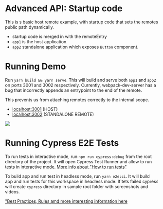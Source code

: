 # Advanced API: Startup code

This is s basic host remote example, with startup code that sets the remotes public path dynamically.

- startup code is merged in with the remoteEntry
- `app1` is the host application.
- `app2` standalone application which exposes `Button` component.

# Running Demo

Run `yarn build && yarn serve`. This will build and serve both `app1` and `app2` on ports 3001 and 3002 respectively.
Currently, webpack-dev-server has a bug that incorrectly appends an entrypoint to the end of the remote.

This prevents us from attaching remotes correctly to the internal scope.

- [localhost:3001](http://localhost:3001/) (HOST)
- [localhost:3002](http://localhost:3002/) (STANDALONE REMOTE)

<img src="https://ssl.google-analytics.com/collect?v=1&t=event&ec=email&ea=open&t=event&tid=UA-120967034-1&z=1589682154&cid=ae045149-9d17-0367-bbb0-11c41d92b411&dt=ModuleFederationExamples&dp=/StartupCode">

# Running Cypress E2E Tests

To run tests in interactive mode, run `npm run cypress:debug` from the root directory of the project. It will open Cypress Test Runner and allow to run tests in interactive mode. [More info about "How to run tests"](../../cypress/README.md#how-to-run-tests)

To build app and run test in headless mode, run `yarn e2e:ci`. It will build app and run tests for this workspace in headless mode. If tets failed cypress will create `cypress` directory in sample root folder with screenshots and videos.

["Best Practices, Rules amd more interesting information here](../../cypress/README.md)
